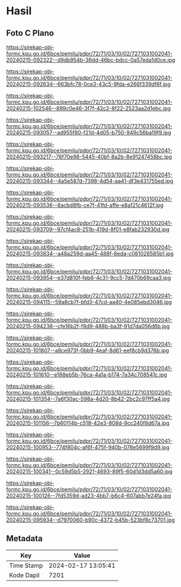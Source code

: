 # Hasil

## Foto C Plano

https://sirekap-obj-formc.kpu.go.id/6bce/pemilu/pdpr/72/71/03/10/02/7271031002041-20240215-092322--d9db954b-36dd-46bc-bdcc-0a57eda1d0ce.jpg

https://sirekap-obj-formc.kpu.go.id/6bce/pemilu/pdpr/72/71/03/10/02/7271031002041-20240215-092634--663bfc78-0ce3-43c5-9fda-e266f339df6f.jpg

https://sirekap-obj-formc.kpu.go.id/6bce/pemilu/pdpr/72/71/03/10/02/7271031002041-20240215-102546--899c0e46-3f7f-42c2-8f22-2523aa2d1ebc.jpg

https://sirekap-obj-formc.kpu.go.id/6bce/pemilu/pdpr/72/71/03/10/02/7271031002041-20240215-093057--ad955f80-f21d-4d05-b750-949c56ba19f9.jpg

https://sirekap-obj-formc.kpu.go.id/6bce/pemilu/pdpr/72/71/03/10/02/7271031002041-20240215-093217--76f70e98-5445-40bf-8a2b-8e91247458bc.jpg

https://sirekap-obj-formc.kpu.go.id/6bce/pemilu/pdpr/72/71/03/10/02/7271031002041-20240215-093344--4a5e587d-7398-4d54-aa41-df3e431755ed.jpg

https://sirekap-obj-formc.kpu.go.id/6bce/pemilu/pdpr/72/71/03/10/02/7271031002041-20240215-093536--8acbd8fb-ce7f-41fd-affe-e8a121c4612f.jpg

https://sirekap-obj-formc.kpu.go.id/6bce/pemilu/pdpr/72/71/03/10/02/7271031002041-20240215-093709--97cf4ac8-251b-419d-8f01-e8fab232930d.jpg

https://sirekap-obj-formc.kpu.go.id/6bce/pemilu/pdpr/72/71/03/10/02/7271031002041-20240215-093834--a48a259d-aa45-488f-8eda-c081028585b1.jpg

https://sirekap-obj-formc.kpu.go.id/6bce/pemilu/pdpr/72/71/03/10/02/7271031002041-20240215-093954--e37d810f-feb6-4c31-9cc5-7d470b69caa3.jpg

https://sirekap-obj-formc.kpu.go.id/6bce/pemilu/pdpr/72/71/03/10/02/7271031002041-20240215-094115--59a8cb7f-bfd3-47cd-aa40-4e085ebd3046.jpg

https://sirekap-obj-formc.kpu.go.id/6bce/pemilu/pdpr/72/71/03/10/02/7271031002041-20240215-094238--cfe16b2f-f8d9-488b-ba3f-91d7da056d6b.jpg

https://sirekap-obj-formc.kpu.go.id/6bce/pemilu/pdpr/72/71/03/10/02/7271031002041-20240215-101807--a8ce973f-0bb9-4eaf-8d61-eef8cb9d376b.jpg

https://sirekap-obj-formc.kpu.go.id/6bce/pemilu/pdpr/72/71/03/10/02/7271031002041-20240215-101610--e188eb5b-76ca-4a1a-b174-7a34c708541c.jpg

https://sirekap-obj-formc.kpu.go.id/6bce/pemilu/pdpr/72/71/03/10/02/7271031002041-20240215-101354--7a6f30ac-598a-4d20-8b42-2bc2c97ff5a4.jpg

https://sirekap-obj-formc.kpu.go.id/6bce/pemilu/pdpr/72/71/03/10/02/7271031002041-20240215-101156--7b60114b-c518-42e3-808d-9cc240f8d67a.jpg

https://sirekap-obj-formc.kpu.go.id/6bce/pemilu/pdpr/72/71/03/10/02/7271031002041-20240215-100953--774f804c-af6f-475f-940b-078e5699f9d9.jpg

https://sirekap-obj-formc.kpu.go.id/6bce/pemilu/pdpr/72/71/03/10/02/7271031002041-20240215-100341--0c59d5b5-2921-4693-89f5-60d1d3dd5a60.jpg

https://sirekap-obj-formc.kpu.go.id/6bce/pemilu/pdpr/72/71/03/10/02/7271031002041-20240215-100126--7fd5359d-ad23-4bb7-b6c4-607abb7e24fa.jpg

https://sirekap-obj-formc.kpu.go.id/6bce/pemilu/pdpr/72/71/03/10/02/7271031002041-20240215-095934--d7970060-b90c-4372-b45b-523bf8c73701.jpg


## Metadata

| Key        | Value               |
| ---------- | ------------------- |
| Time Stamp | 2024-02-17 13:05:41 |
| Kode Dapil | 7201                |



